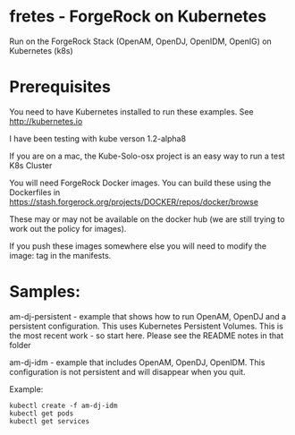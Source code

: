 # fretes  - ForgeRock on Kubernetes

Run on the ForgeRock Stack (OpenAM, OpenDJ, OpenIDM, OpenIG) on Kubernetes (k8s)

# Prerequisites

You need to have Kubernetes installed to run these examples.  See
http://kubernetes.io

I have been testing with kube verson 1.2-alpha8


If you are on a mac, the Kube-Solo-osx project is an easy way to run a
test K8s Cluster

You will need ForgeRock Docker images. You can build these using the
Dockerfiles in https://stash.forgerock.org/projects/DOCKER/repos/docker/browse

These may or may not be available on the docker hub (we are still trying
  to work out the policy for images).

If you push these images somewhere else you will need to modify the image:
tag in the manifests.


# Samples:

am-dj-persistent - example that shows how to run OpenAM, OpenDJ and a persistent
configuration. This uses Kubernetes Persistent Volumes. This is the most recent
work - so start here.  Please see the README notes in that folder

am-dj-idm - example that includes OpenAM, OpenDJ, OpenIDM. This configuration
is not persistent and will disappear when you quit.



Example:

```
kubectl create -f am-dj-idm
kubectl get pods
kubectl get services
```
